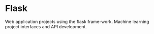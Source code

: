 # Flask
Web application projects using the flask frame-work.
Machine learning project interfaces and API development.
